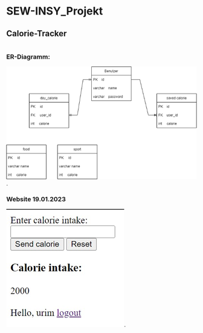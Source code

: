 # SEW-INSY_Projekt
## Calorie-Tracker
#

### ER-Diagramm:

![ER-Diagramm](DB_structure/ER_Projekt.drawio.png).

### Website 19.01.2023
![Website](DB_structure/design.jpg).
